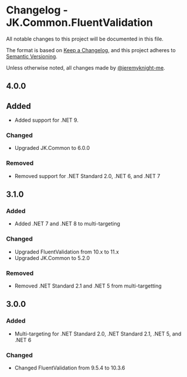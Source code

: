 ﻿# Changelog - JK.Common.FluentValidation

All notable changes to this project will be documented in this file.

The format is based on [Keep a Changelog](https://keepachangelog.com/),
and this project adheres to [Semantic Versioning](https://semver.org/spec/v2.0.0.html).

Unless otherwise noted, all changes made by [@jeremyknight-me](https://github.com/jeremyknight-me).

## 4.0.0

## Added

- Added support for .NET 9.

### Changed

- Upgraded JK.Common to 6.0.0

### Removed

- Removed support for .NET Standard 2.0, .NET 6, and .NET 7

## 3.1.0

### Added

- Added .NET 7 and .NET 8 to multi-targeting

### Changed

- Upgraded FluentValidation from 10.x to 11.x
- Upgraded JK.Common to 5.2.0

### Removed

- Removed .NET Standard 2.1 and .NET 5 from multi-targetting

## 3.0.0

### Added 

- Multi-targeting for .NET Standard 2.0, .NET Standard 2.1, .NET 5, and .NET 6

### Changed

- Changed FluentValidation from 9.5.4 to 10.3.6